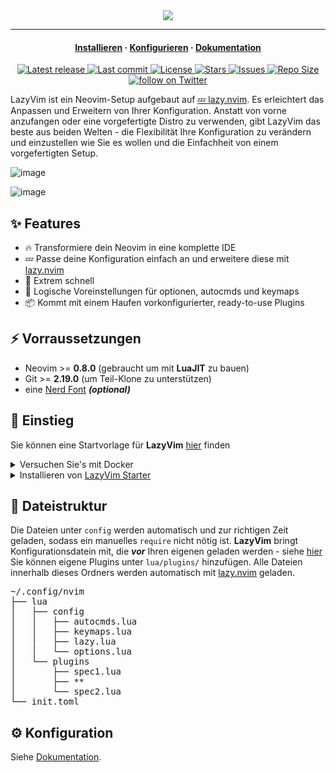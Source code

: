 <div align="center">
  <img src="https://user-images.githubusercontent.com/292349/213446185-2db63fd5-8c84-459c-9f04-e286382d6e80.png">
</div>

<hr>

<h4 align="center">
  <a href="https://lazyvim.github.io/installation">Installieren</a>
  ·
  <a href="https://lazyvim.github.io/configuration">Konfigurieren</a>
  ·
  <a href="https://lazyvim.github.io">Dokumentation</a>
</h4>

<div align="center"><p>
    <a href="https://github.com/s0r3-glitch/lazyvim/releases/latest">
      <img alt="Latest release" src="https://img.shields.io/github/v/release/s0r3-glitch/lazyvim?style=for-the-badge&logo=starship&color=C9CBFF&logoColor=D9E0EE&labelColor=302D41&include_prerelease&sort=semver" />
    </a>
    <a href="https://github.com/s0r3-glitch/lazyvim/pulse">
      <img alt="Last commit" src="https://img.shields.io/github/last-commit/s0r3-glitch/lazyvim?style=for-the-badge&logo=starship&color=8bd5ca&logoColor=D9E0EE&labelColor=302D41"/>
    </a>
    <a href="https://github.com/s0r3-glitch/lazyvim/blob/main/LICENSE">
      <img alt="License" src="https://img.shields.io/github/license/s0r3-glitch/lazyvim?style=for-the-badge&logo=starship&color=ee999f&logoColor=D9E0EE&labelColor=302D41" />
    </a>
    <a href="https://github.com/s0r3-glitch/lazyvim/stargazers">
      <img alt="Stars" src="https://img.shields.io/github/stars/s0r3-glitch/lazyvim?style=for-the-badge&logo=starship&color=c69ff5&logoColor=D9E0EE&labelColor=302D41" />
    </a>
    <a href="https://github.com/s0r3-glitch/lazyvim/issues">
      <img alt="Issues" src="https://img.shields.io/github/issues/s0r3-glitch/lazyvim?style=for-the-badge&logo=bilibili&color=F5E0DC&logoColor=D9E0EE&labelColor=302D41" />
    </a>
    <a href="https://github.com/s0r3-glitch/lazyvim">
      <img alt="Repo Size" src="https://img.shields.io/github/repo-size/s0r3-glitch/lazyvim?color=%23DDB6F2&label=SIZE&logo=codesandbox&style=for-the-badge&logoColor=D9E0EE&labelColor=302D41" />
    </a>
    <a href="https://twitter.com/intent/follow?screen_name=folke">
      <img alt="follow on Twitter" src="https://img.shields.io/twitter/follow/folke?style=for-the-badge&logo=twitter&color=8aadf3&logoColor=D9E0EE&labelColor=302D41" />
    </a>
</div>

LazyVim ist ein Neovim-Setup aufgebaut auf [💤 lazy.nvim](https://github.com/folke/lazy.nvim).
Es erleichtert das Anpassen und Erweitern von Ihrer Konfiguration.
Anstatt von vorne anzufangen oder eine vorgefertigte Distro zu verwenden, gibt LazyVim das beste aus
beiden Welten - die Flexibilität Ihre Konfiguration zu verändern und einzustellen wie Sie es wollen
und die Einfachheit von einem vorgefertigten Setup.

![image](https://user-images.githubusercontent.com/292349/213447056-92290767-ea16-430c-8727-ce994c93e9cc.png)

![image](https://user-images.githubusercontent.com/292349/211285846-0b7bb3bf-0462-4029-b64c-4ee1d037fc1c.png)

## ✨ Features

- 🔥 Transformiere dein Neovim in eine komplette IDE
- 💤 Passe deine Konfiguration einfach an und erweitere diese mit [lazy.nvim](https://github.com/folke/lazy.nvim)
- 🚀 Extrem schnell
- 🧹 Logische Voreinstellungen für optionen, autocmds und keymaps
- 📦 Kommt mit einem Haufen vorkonfigurierter, ready-to-use Plugins

## ⚡️ Vorraussetzungen

- Neovim >= **0.8.0** (gebraucht um mit **LuaJIT** zu bauen)
- Git >= **2.19.0** (um Teil-Klone zu unterstützen)
- eine [Nerd Font](https://www.nerdfonts.com/) **_(optional)_**

## 🚀 Einstieg

Sie können eine Startvorlage für **LazyVim** [hier](https://github.com/LazyVim/starter) finden

<details><summary>Versuchen Sie's mit Docker</summary>

```sh
docker run -w /root -it --rm alpine:edge sh -uelic '
  apk add git lazygit neovim ripgrep alpine-sdk --update
  git clone https://github.com/LazyVim/starter ~/.config/nvim
  cd ~/.config/nvim
  nvim
'
```

</details>

<details><summary>Installieren von <a href="https://github.com/LazyVim/starter">LazyVim Starter</a></summary>

- Neovim Files sichern:

  ```sh
  mv ~/.config/nvim ~/.config/nvim.bak
  mv ~/.local/share/nvim ~/.local/share/nvim.bak
  ```

- Den Starter Klonen:

  ```sh
  git clone https://github.com/LazyVim/starter ~/.config/nvim
  ```

- Den `.git` Folder löschen, um die Konfiguration zu einer eigenen distro hinzuzufügen:

  ```sh
  rm -rf ~/.config/nvim/.git
  ```

- Neovim starten!

  ```sh
  nvim
  ```

  Refer to the comments in the files on how to customize **LazyVim**.

</details>

## 📂 Dateistruktur

Die Dateien unter `config` werden automatisch und zur richtigen Zeit geladen,
sodass ein manuelles `require` nicht nötig ist.
**LazyVim** bringt Konfigurationsdatein mit, die **_vor_** Ihren eigenen geladen werden -
siehe [hier](https://github.com/s0r3-glitch/lazyvim/tree/main/lua/lazyvim/config)
Sie können eigene Plugins unter `lua/plugins/` hinzufügen. Alle Dateien innerhalb
dieses Ordners werden automatisch mit [lazy.nvim](https://github.com/folke/lazy.nvim)
geladen.

<pre>
~/.config/nvim
├── lua
│   ├── config
│   │   ├── autocmds.lua
│   │   ├── keymaps.lua
│   │   ├── lazy.lua
│   │   └── options.lua
│   └── plugins
│       ├── spec1.lua
│       ├── **
│       └── spec2.lua
└── init.toml
</pre>

## ⚙️ Konfiguration

Siehe [Dokumentation](https://lazyvim.github.io).
